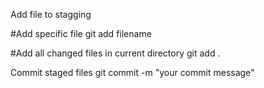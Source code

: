 Add file to stagging

#Add specific file
git add filename

#Add all changed files in current directory
git add .


Commit staged files
git commit -m "your commit message"


